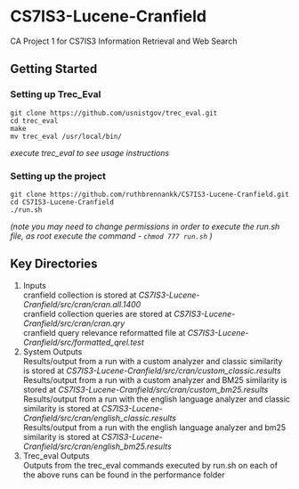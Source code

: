 # CS7IS3-Lucene-Cranfield
CA Project 1 for CS7IS3 Information Retrieval and Web Search

##  Getting Started
###   Setting up Trec_Eval
```
git clone https://github.com/usnistgov/trec_eval.git
cd trec_eval
make
mv trec_eval /usr/local/bin/
```
*execute trec_eval to see usage instructions*

###   Setting up the project
```
git clone https://github.com/ruthbrennankk/CS7IS3-Lucene-Cranfield.git
cd CS7IS3-Lucene-Cranfield
./run.sh
```
*(note you may need to change permissions in order to execute the run.sh file, as root execute the command - ```chmod 777 run.sh``` )*

##   Key Directories
<ol>
    <li>Inputs</li>
    cranfield collection is stored at <i>CS7IS3-Lucene-Cranfield/src/cran/cran.all.1400</i>
    <br>cranfield collection queries are stored at <i>CS7IS3-Lucene-Cranfield/src/cran/cran.qry</i>
    <br>cranfield query relevance reformatted file at <i>CS7IS3-Lucene-Cranfield/src/formatted_qrel.test</i>
    <li>System Outputs</li>
    Results/output from a run with a custom analyzer and classic similarity is stored at <i>CS7IS3-Lucene-Cranfield/src/cran/custom_classic.results</i>
    <br>Results/output from a run with a custom analyzer and BM25 similarity is stored at <i>CS7IS3-Lucene-Cranfield/src/cran/custom_bm25.results</i>
    <br>Results/output from a run with the english language analyzer and classic similarity is stored at <i>CS7IS3-Lucene-Cranfield/src/cran/english_classic.results</i>
    <br>Results/output from a run with the english language analyzer and bm25 similarity is stored at <i>CS7IS3-Lucene-Cranfield/src/cran/english_bm25.results</i>
    <li>Trec_eval Outputs</li>
    Outputs from the trec_eval commands executed by run.sh on each of the above runs can be found in the performance folder
</ol>
